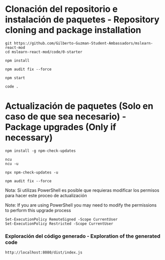 # Clonación del repositorio e instalación de paquetes - Repository cloning and package installation

    git https://github.com/Gilberto-Guzman-Student-Ambassadors/mslearn-react-mod
    cd mslearn-react-mod/code/0-starter

    npm install

    npm audit fix --force

    npm start

    code .

# Actualización de paquetes (Solo en caso de que sea necesario) - Package upgrades (Only if necessary)

    npm install -g npm-check-updates

    ncu
    ncu -u

    npx npm-check-updates -u

    npm audit fix --force

Nota: Si utilizas PowerShell es posible que requieras modificar los permisos para hacer este proceo de actualización

Note: If you are using PowerShell you may need to modify the permissions to perform this upgrade process

    Set-ExecutionPolicy RemoteSigned -Scope CurrentUser
    Set-ExecutionPolicy Restricted -Scope CurrentUser

### Exploración del código generado - Exploration of the generated code

    http://localhost:8080/dist/index.js
